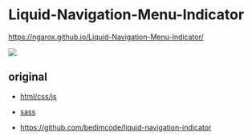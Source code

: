# Liquid-Navigation-Menu-Indicator
https://ngarox.github.io/Liquid-Navigation-Menu-Indicator/

![](https://i.imgur.com/sD4jjvG.png)

## original

- [html/css/js](https://www.youtube.com/watch?v=argynmjupK8)

- [sass](https://www.youtube.com/watch?v=PYm6QkM7bOU&ab_channel=Bedimcode)

- https://github.com/bedimcode/liquid-navigation-indicator
